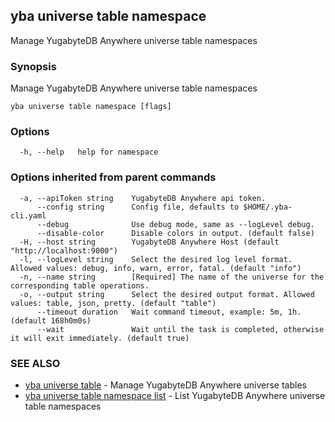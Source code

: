 ## yba universe table namespace

Manage YugabyteDB Anywhere universe table namespaces

### Synopsis

Manage YugabyteDB Anywhere universe table namespaces

```
yba universe table namespace [flags]
```

### Options

```
  -h, --help   help for namespace
```

### Options inherited from parent commands

```
  -a, --apiToken string    YugabyteDB Anywhere api token.
      --config string      Config file, defaults to $HOME/.yba-cli.yaml
      --debug              Use debug mode, same as --logLevel debug.
      --disable-color      Disable colors in output. (default false)
  -H, --host string        YugabyteDB Anywhere Host (default "http://localhost:9000")
  -l, --logLevel string    Select the desired log level format. Allowed values: debug, info, warn, error, fatal. (default "info")
  -n, --name string        [Required] The name of the universe for the corresponding table operations.
  -o, --output string      Select the desired output format. Allowed values: table, json, pretty. (default "table")
      --timeout duration   Wait command timeout, example: 5m, 1h. (default 168h0m0s)
      --wait               Wait until the task is completed, otherwise it will exit immediately. (default true)
```

### SEE ALSO

* [yba universe table](yba_universe_table.md)	 - Manage YugabyteDB Anywhere universe tables
* [yba universe table namespace list](yba_universe_table_namespace_list.md)	 - List YugabyteDB Anywhere universe table namespaces

